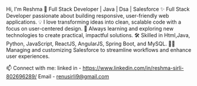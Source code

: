 Hi, I'm Reshma 👋
Full Stack Developer | Java | Dsa | Salesforce
✨ Full Stack Developer passionate about building responsive, user-friendly web applications.
💡 I love transforming ideas into clean, scalable code with a focus on user-centered design.
🌱 Always learning and exploring new technologies to create practical, impactful solutions.
🛠️ Skilled in Html,Java, Python, JavaScript, ReactJS, AngularJS, Spring Boot, and MySQL.
👩‍💻 Managing and customizing Salesforce to streamline workflows and enhance user experiences.


📫 Connect with me: 
linked in - https://www.linkedin.com/in/reshma-sirli-802696289/
Email - renusirli9@gmail.com
